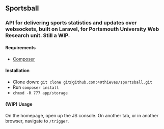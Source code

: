 ## Sportsball

### API for delivering sports statistics and updates over websockets, built on Laravel, for Portsmouth University Web Research unit. Still a WIP.

#### Requirements

* [Composer](http://getcomposer.org)

#### Installation

* Clone down: `git clone git@github.com:40thieves/sportsball.git`
* Run `composer install`
* `chmod -R 777 app/storage`

#### (WIP) Usage

On the homepage, open up the JS console. On another tab, or in another browser, navigate to `/trigger`.